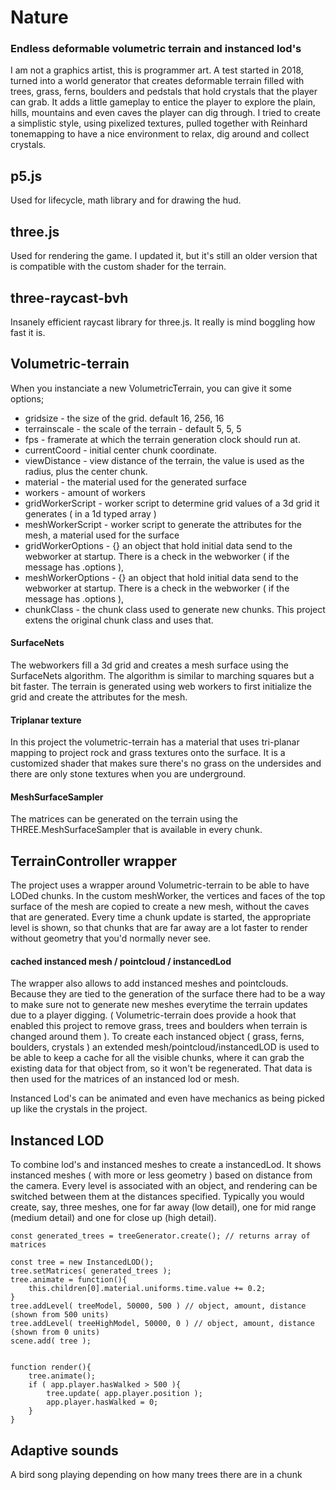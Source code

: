 # Nature 

### Endless deformable volumetric terrain and instanced lod's
I am not a graphics artist, this is programmer art. A test started in 2018, turned into a world generator that 
creates deformable terrain filled with trees, grass, ferns, boulders and pedstals that hold crystals that the
player can grab. It adds a little gameplay to entice the player to explore the plain, hills, mountains and even
caves the player can dig through.
I tried to create a simplistic style, using pixelized textures, pulled together with Reinhard tonemapping to have
a nice environment to relax, dig around and collect crystals.


## p5.js
Used for lifecycle, math library and for drawing the hud.


## three.js
Used for rendering the game. I updated it, but it's still an older version that is compatible with the custom shader for the terrain.


## three-raycast-bvh
Insanely efficient raycast library for three.js. It really is mind boggling how fast it is. 


## Volumetric-terrain
When you instanciate a new VolumetricTerrain, you can give it some options; 

- gridsize          - the size of the grid. default 16, 256, 16
- terrainscale      - the scale of the terrain - default 5, 5, 5
- fps               - framerate at which the terrain generation clock should run at.
- currentCoord      - initial center chunk coordinate.
- viewDistance      - view distance of the terrain, the value is used as the radius, plus the center chunk.
- material          - the material used for the generated surface
- workers           - amount of workers
- gridWorkerScript  - worker script to determine grid values of a 3d grid it generates ( in a 1d typed array )
- meshWorkerScript  - worker script to generate the attributes for the mesh, a material used for the surface
- gridWorkerOptions - {} an object that hold initial data send to the webworker at startup. There is a check in the webworker ( if the message has .options ),
- meshWorkerOptions - {} an object that hold initial data send to the webworker at startup. There is a check in the webworker ( if the message has .options ),
- chunkClass        - the chunk class used to generate new chunks. This project extens the original chunk class and uses that.

#### SurfaceNets
The webworkers fill a 3d grid and creates a mesh surface using the SurfaceNets algorithm. The algorithm is similar to 
marching squares but a bit faster. The terrain is generated using web workers to first initialize the grid and 
create the attributes for the mesh.

#### Triplanar texture
In this project the volumetric-terrain has a material that uses tri-planar mapping to project rock and grass
textures onto the surface. It is a customized shader that makes sure there's no grass on the undersides and there 
are only stone textures when you are underground.

#### MeshSurfaceSampler
The matrices can be generated on the terrain using the THREE.MeshSurfaceSampler that is available in every chunk.


## TerrainController wrapper
The project uses a wrapper around Volumetric-terrain to be able to have LODed chunks. In the custom meshWorker, the vertices and faces of the top surface of the
mesh are copied to create a new mesh, without the caves that are generated. Every time a chunk update is started, the appropriate level is shown, so that chunks
that are far away are a lot faster to render without geometry that you'd normally never see.

#### cached instanced mesh / pointcloud / instancedLod
The wrapper also allows to add instanced meshes and pointclouds. Because they are tied to the generation of the 
surface there had to be a way to make sure not to generate new meshes everytime the terrain updates due to a 
player digging. ( Volumetric-terrain does provide a hook that enabled this project to remove grass, trees and 
boulders when terrain is changed around them ). 
To create each instanced object ( grass, ferns, boulders, crystals ) an extended mesh/pointcloud/instancedLOD is used to
be able to keep a cache for all the visible chunks, where it can grab the existing data for that object from, so it 
won't be regenerated. That data is then used for the matrices of an instanced lod or mesh. 

Instanced Lod's can be animated and even have mechanics as being picked up like the crystals in the project.


## Instanced LOD
To combine lod's and instanced meshes to create a instancedLod. It shows instanced meshes ( with more or less geometry ) based on distance from the camera. 
Every level is associated with an object, and rendering can be switched between them at the distances specified. Typically you would create, say, three meshes, one for far away (low detail), one for mid range (medium detail) and one for close up (high detail).

    const generated_trees = treeGenerator.create(); // returns array of matrices
    
    const tree = new InstancedLOD();
    tree.setMatrices( generated_trees );
    tree.animate = function(){
        this.children[0].material.uniforms.time.value += 0.2;
    }
    tree.addLevel( treeModel, 50000, 500 ) // object, amount, distance (shown from 500 units)
    tree.addLevel( treeHighModel, 50000, 0 ) // object, amount, distance (shown from 0 units)    
    scene.add( tree );


    function render(){
        tree.animate();
        if ( app.player.hasWalked > 500 ){
            tree.update( app.player.position );
            app.player.hasWalked = 0;
        }
    }

## Adaptive sounds
A bird song playing depending on how many trees there are in a chunk















